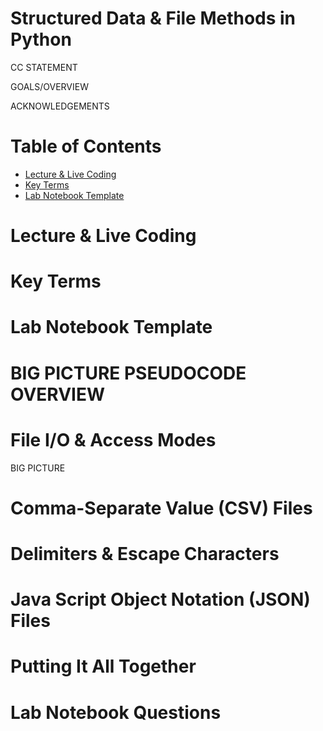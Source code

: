 # Structured Data & File Methods in Python

CC STATEMENT

GOALS/OVERVIEW

ACKNOWLEDGEMENTS

# Table of Contents
- [Lecture & Live Coding](#lecture--live-coding)
- [Key Terms](#key-terms)
- [Lab Notebook Template](#lab-notebook-template)


# Lecture & Live Coding

# Key Terms

# Lab Notebook Template

# BIG PICTURE PSEUDOCODE OVERVIEW

# File I/O & Access Modes

BIG PICTURE

# Comma-Separate Value (CSV) Files

# Delimiters & Escape Characters 

# Java Script Object Notation (JSON) Files

# Putting It All Together

# Lab Notebook Questions
